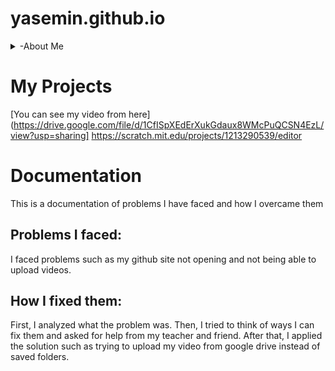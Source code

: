# yasemin.github.io
<details>
<summary> -About Me</summary>
Hi, I'm Yasemin Derin and I'm a 10th grader in Hisar Schools. I will upload my projects, codes, documentations and ideas here this year. 
* I am taking AP Computer Science Principles
* I like reading and math
* Gmail: yasemin.obek@hisarschool.k12.tr 
</details>

# My Projects
[You can see my video from here](https://drive.google.com/file/d/1CfISpXEdErXukGdaux8WMcPuQCSN4EzL/view?usp=sharing]
https://scratch.mit.edu/projects/1213290539/editor

# Documentation
This is a documentation of problems I have faced and how I overcame them
## Problems I faced:
I faced problems such as my github site not opening and not being able to upload videos.
## How I fixed them:
First, I analyzed what the problem was.
Then, I tried to think of ways I can fix them and asked for help from my teacher and friend. 
After that, I applied the solution such as trying to upload my video from google drive instead of saved folders.


